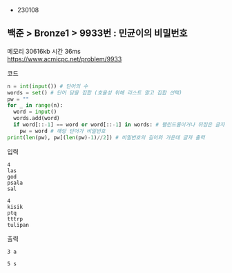 - 230108
## 백준 > Bronze1 > 9933번 : 민균이의 비밀번호
메모리 30616kb 시간 36ms  
https://www.acmicpc.net/problem/9933  

코드
```python
n = int(input()) # 단어의 수
words = set() # 단어 담을 집합 (효율성 위해 리스트 말고 집합 선택)
pw = ""
for _ in range(n):
  word = input()
  words.add(word)
  if word[::-1] == word or word[::-1] in words: # 팰린드롬이거나 뒤집은 글자가 집합에 존재하면
    pw = word # 해당 단어가 비밀번호
print(len(pw), pw[(len(pw)-1)//2]) # 비밀번호의 길이와 가운데 글자 출력
```

입력
```
4
las
god
psala
sal

4
kisik
ptq
tttrp
tulipan
```

출력
```
3 a

5 s
```